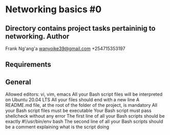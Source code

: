Networking basics #0
====================
Directory contains project tasks pertaininig to networking.
Author
------
Frank Ng'ang'a
wanyoike39@gmail.com
+254715353197

Requirements
------------
General
-------
Allowed editors: vi, vim, emacs
All your Bash script files will be interpreted on Ubuntu 20.04 LTS
All your files should end with a new line
A README.md file, at the root of the folder of the project, is mandatory
All your Bash script files must be executable
Your Bash script must pass shellcheck without any error
The first line of all your Bash scripts should be exactly #!/usr/bin/env bash
The second line of all your Bash scripts should be a comment explaining what is the script doing
